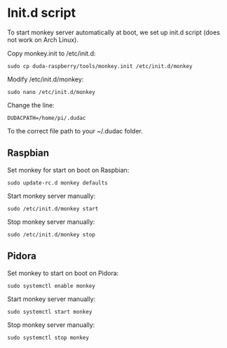 # Init.d script

To start monkey server automatically at boot, we set up init.d script (does not work on Arch Linux).

Copy monkey.init to /etc/init.d:
```
sudo cp duda-raspberry/tools/monkey.init /etc/init.d/monkey
```

Modify /etc/init.d/monkey:
```
sudo nano /etc/init.d/monkey
```
Change the line:
```
DUDACPATH=/home/pi/.dudac
```
To the correct file path to your ~/.dudac folder.

## Raspbian
Set monkey for start on boot on Raspbian:
```
sudo update-rc.d monkey defaults
```

Start monkey server manually:
```
sudo /etc/init.d/monkey start
```

Stop monkey server manually:
```
sudo /etc/init.d/monkey stop
```

## Pidora
Set monkey to start on boot on Pidora:
```
sudo systemctl enable monkey
```

Start monkey server manually:
```
sudo systemctl start monkey
```

Stop monkey server manually:
```
sudo systemctl stop monkey
```
